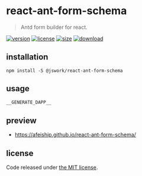 # react-ant-form-schema
> Antd form builder for react.

[![version][version-image]][version-url]
[![license][license-image]][license-url]
[![size][size-image]][size-url]
[![download][download-image]][download-url]

## installation
```shell
npm install -S @jswork/react-ant-form-schema
```

## usage
  ```js
__GENERATE_DAPP__
  ```

## preview
- https://afeiship.github.io/react-ant-form-schema/

## license
Code released under [the MIT license](https://github.com/afeiship/react-ant-form-schema/blob/master/LICENSE.txt).

[version-image]: https://img.shields.io/npm/v/@jswork/react-ant-form-schema
[version-url]: https://npmjs.org/package/@jswork/react-ant-form-schema

[license-image]: https://img.shields.io/npm/l/@jswork/react-ant-form-schema
[license-url]: https://github.com/afeiship/react-ant-form-schema/blob/master/LICENSE.txt

[size-image]: https://img.shields.io/bundlephobia/minzip/@jswork/react-ant-form-schema
[size-url]: https://github.com/afeiship/react-ant-form-schema/blob/master/dist/react-ant-form-schema.min.js

[download-image]: https://img.shields.io/npm/dm/@jswork/react-ant-form-schema
[download-url]: https://www.npmjs.com/package/@jswork/react-ant-form-schema
